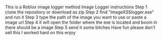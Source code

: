 This is a Roblox image logger method
Image Logger instructions 
Step 1 clone the repository or download as zip
Step 2 find "ImageXSSlogger.exe" and run it
Step 3 type the path of the image you want to use or paste a image url
Step 4 it will open the folder where the exe is located and boom in there should be a image 
Step 5 send it some bitches 
Have fun please don't sell this I worked hard on this enjoy
